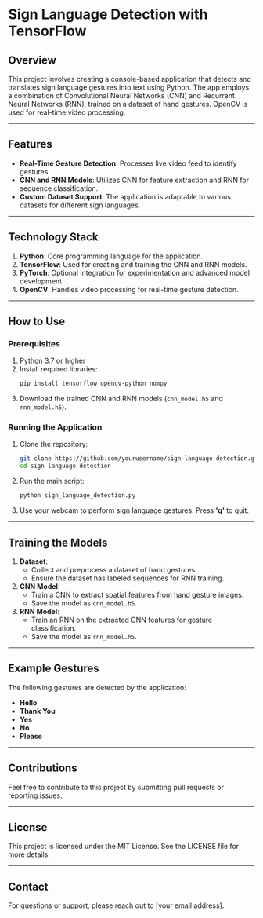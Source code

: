 # Sign Language Detection with TensorFlow

## Overview
This project involves creating a console-based application that detects and translates sign language gestures into text using Python. The app employs a combination of Convolutional Neural Networks (CNN) and Recurrent Neural Networks (RNN), trained on a dataset of hand gestures. OpenCV is used for real-time video processing.

---

## Features
- **Real-Time Gesture Detection**: Processes live video feed to identify gestures.
- **CNN and RNN Models**: Utilizes CNN for feature extraction and RNN for sequence classification.
- **Custom Dataset Support**: The application is adaptable to various datasets for different sign languages.

---

## Technology Stack
1. **Python**: Core programming language for the application.
2. **TensorFlow**: Used for creating and training the CNN and RNN models.
3. **PyTorch**: Optional integration for experimentation and advanced model development.
4. **OpenCV**: Handles video processing for real-time gesture detection.

---

## How to Use

### Prerequisites
1. Python 3.7 or higher
2. Install required libraries:
   ```bash
   pip install tensorflow opencv-python numpy
   ```
3. Download the trained CNN and RNN models (`cnn_model.h5` and `rnn_model.h5`).

### Running the Application
1. Clone the repository:
   ```bash
   git clone https://github.com/yourusername/sign-language-detection.git
   cd sign-language-detection
   ```
2. Run the main script:
   ```bash
   python sign_language_detection.py
   ```
3. Use your webcam to perform sign language gestures. Press **'q'** to quit.

---

## Training the Models
1. **Dataset**:
   - Collect and preprocess a dataset of hand gestures.
   - Ensure the dataset has labeled sequences for RNN training.
2. **CNN Model**:
   - Train a CNN to extract spatial features from hand gesture images.
   - Save the model as `cnn_model.h5`.
3. **RNN Model**:
   - Train an RNN on the extracted CNN features for gesture classification.
   - Save the model as `rnn_model.h5`.

---

## Example Gestures
The following gestures are detected by the application:
- **Hello**
- **Thank You**
- **Yes**
- **No**
- **Please**

---

## Contributions
Feel free to contribute to this project by submitting pull requests or reporting issues.

---

## License
This project is licensed under the MIT License. See the LICENSE file for more details.

---

## Contact
For questions or support, please reach out to [your email address].

